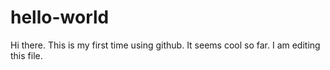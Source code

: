 # hello-world
Hi there. This is my first time using github. It seems cool so far.
I am editing this file.
